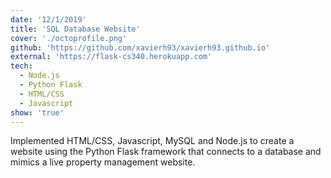 ```yaml
---
date: '12/1/2019'
title: 'SQL Database Website'
cover: './octoprofile.png'
github: 'https://github.com/xavierh93/xavierh93.github.io'
external: 'https://flask-cs340.herokuapp.com'
tech:
  - Node.js
  - Python Flask
  - HTML/CSS
  - Javascript
show: 'true'
---
```


Implemented HTML/CSS, Javascript, MySQL and Node.js to create a website using the Python Flask framework that connects to a database and mimics a live property management website.